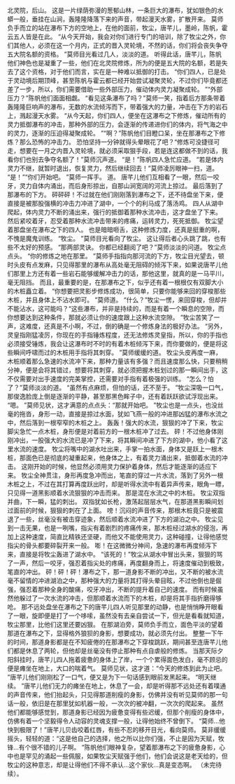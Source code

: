 北灵院，后山。
这是一片绿荫弥漫的葱郁山林，一条巨大的瀑布，犹如银色的水蟒一般，垂挂在山涧，轰隆隆降落下来的声音，带起漫天水雾，扩散开来。
莫师负手而立的站在瀑布下方的空地上，在他的面前，牧尘，唐芊儿，墨岭，陈帆，霍云五人皆是在此。
“从今天开始，我会对你们进行专门的培训，除了牧尘之外，你们其他人，必须在这一个月内，正式的晋入灵轮境，不然的话，你们将会丧失争夺五大院名额的资格。
”莫师目光看过几人，淡淡的道。
听得此话，唐芊儿，陈帆他们神色也是凝重了一些，他们在北灵院修炼，所为的便是五大院的名额，若是失去了这个资格，对于他们而言，实在是一种难以抵御的打击。
“你们四人，已是处于灵动境后期顶峰，甚至陈帆与霍云都已经开始尝试凝聚灵轮，不过你们毕竟都还差了一步，所以，你们需要借助一些外部压力，催动体内灵力凝聚成轮。
”“外部压力？”陈帆他们面面相觑。
“看见这条瀑布了吗？”莫师一笑，指着后方那条带着轰隆隆巨响声的瀑布，无数的水流倾泻而下，带着强大的力量，冲击在下方的岩石上，溅起漫天水雾。
“从今天起，你们四人，便坐在这瀑布之下修炼，催动所有的灵力抵御瀑布的冲击，那种外部的压力，会逐渐的传递进你们的体内，将气海之中的灵力，逐渐的压迫得凝聚成轮。
”“啊？”陈帆他们目瞪口呆，坐在那瀑布之下修炼？那么恐怖的冲击力。
恐怕坚持一分钟就得头晕眼花了吧？“修炼可没捷径可走，想要在一月之内晋入灵轮境，就必须采取狠手段，若是连这都做不到的话，我看你们也别去争夺名额了！”莫师沉声道。
“是！”陈帆四人急忙应道。
“若是体内灵力不继，就暂时退出，恢复灵力，然后继续回去！”莫师凌厉眼神一扫，道。
“是！”“你们开始吧。
”莫师一挥手。
道。
唐芊儿他们互相看了一眼，然后一咬牙，灵力自体内涌出，而后身形掠出，自那山涧宽阔的河流上掠过。
最后落到了那瀑布的下方。
砰砰砰！不过就在他们刚刚落到瀑布之下，还不待盘坐下来，便直接是被那股强横的冲击力冲进了湖中，一个个的利马成了落汤鸡。
四人从湖中爬起，体内灵力不断的涌出来，强行的抵御着那种水流冲击，这才盘坐了下来。
然后紧咬着牙，忍受着那种水流冲击带来的疼痛，运转灵力，死死抵御。
牧尘望着那盘坐在瀑布之下的四人。
也是暗暗咂舌，这种修炼力度，还真是挺重的啊，不愧是魔鬼训练。
“牧尘。
”莫师目光看向了牧尘。
这让得后者心头跳了跳，也有些不太好的预感。
“那两部灵诀。
你都已经翻阅了吧？”莫师淡淡的问道。
牧尘点点头。
“你的修炼之地在那里。
”莫师手指指向那河流的下方，牧尘目光望去，顿时头皮有点发麻，只见得那里的瀑布从高处毫无阻碍的倾泻下来，如果说唐芊儿他们那里上方还有着一些岩石能够缓解冲击力的话，那他这里，就真的是一马平川，毫无阻挡。
而且，最重要的是，在那瀑布之下，似乎还有着一根根仅有双脚大小的木桩矗立着。
“你想要把灵影步修炼成功，很简单，只要你能够来回的穿梭那些木桩，并且身体上不沾水即可。
”莫师道。
“什么？”牧尘一愣，来回穿梭，但却并不能沾水，这可能吗？“这些瀑布，并非是持续的，而是有着一个瞬息的空隙，而你想要达到这种条件，那就必须让你的速度跟上这种水流空隙。
”牧尘苦笑了一声，这难度，还真是不小啊，不过，倒的确是一个修炼身法的极好办法。
“另外，灵皇指刚猛凌厉，你现在的手指锤炼程度，还无法修炼灵皇指，所以，你的手指也必须接受锤炼，我会让这瀑布时不时的有着木桩倾泻下来，而你要做的，便是将这些瞬间呼啸而过的木桩用手指将其刺穿。
”莫师缓缓的道。
牧尘头皮再度一麻，木桩顺着那么急速的水流冲下来，那种力量该有多强？而且速度那么快，只要稍稍分神，便是会将其错过，想要将其刺穿，就必须把握木桩划过的那一瞬间出手，这不仅需要对出手速度的完美掌控，还需要对手指有着极强的训练。
“怎么？怕了？”莫师淡淡的道。
“虽然有点麻烦，但怕的话，还不至于。
”牧尘深吸一口气，那俊逸脸庞上倒是逐渐的平静，甚至那黑色眸子中，还有着跃跃欲试浮现出来。
“嗯。
”莫师见状，这才满意的点点头：“那就开始吧。
”牧尘也是一点头，也没丝毫的拖沓，身形一动，直接是掠过水面，犹如飞燕一般的冲进那凶猛的瀑布水流之中，然后落到一根窄窄的木桩之上。
轰轰！强大的水流，狠狠的冲了下来，牧尘脚尖急忙一点木桩，身形便是对着前方的一根木桩冲了过去。
砰！不过他身体刚刚冲出，一股强大的水流已是冲了下来，将其瞬间冲进了下方的湖中，他小看了这里水流的速度。
牧尘将嘴中的湖水吐出来，手掌一拍水面，身体又是跃上一根木桩，那面色已是彻底的凝重起来，他身体之上，有着灵力涌出来，抵御着水流的冲击。
这刚开始的时候，他显然必须用灵力保护着身体，然后才能逐渐的适应下来。
牧尘全神贯注，身形再度急冲而出，笔直的穿过一片水流，落到了另外一根木桩之上，不过在其打算再度跃出时，却是听得水流中有着异声传来，眼角一瞟，只见得一道黑影顺着水流狠狠的冲击而来。
那是混在水流之中的木桩。
牧尘双指并曲，下一瞬，猛的刺出。
双指犹如长枪，激荡起层层水气，在那道黑影瞬间划过面前的时候，狠狠的刺在了上面。
嗙！沉闷的声音传来，那根木桩竟只是被震退了一些，丝毫没有被击穿迹象，然后顺着水流冲进了下方的湖泊之中。
牧尘见到一击无果，也是一咧嘴，指尖有着剧烈的疼痛传来，那木桩经过湖水的侵泡，再加上这种速度，简直比精铁还坚硬，而他又不能使用灵力，这种碰撞，让得他感觉指尖的骨头都要碎裂开来一般。
嘭！在这微微分神间，急速的瀑布再度倾泻下来，直接是将牧尘轰进了湖水中。
“该死的！”牧尘从湖水中冒出头来，狠狠的骂了一声，然后一咬牙，强忍着指尖处的疼痛，再度翻身而上，将速度催动到极致，笔直的冲出。
砰！砰！砰！瀑布之下，那一道身影不断的冲出，又不断的被水流毫不留情的冲进湖泊之中，那种强大的力量将其打得头晕目眩，不过他倒也是倔强，强忍着那种全身的酸痛，咬牙冲出，不断的提升着自己的速度。
而有时候虽然他躲过了一次水流的冲击，但那顺着水流而下的木桩，却是将其手指折磨得够呛。
那不远处盘坐在瀑布之下的唐芊儿四人听见那里的动静，也是悄悄睁开眼看了一眼，旋即便是打了一个哆嗦，虽然没有去亲自尝试一下，但光是看看就知道，牧尘那里，比他们这里还要凶狠。
在那湖泊旁，莫师负手而立，面色平淡的望着那道在瀑布之下，显得格外狼狈的身影，想要成功，就必须先付出。
整整一下午的时间，那道身影都是在不知疲倦的在那瀑布之下穿梭跳跃，期间甚至连唐芊儿他们都是休息了两轮，但他却是丝毫没有停止那种有点自虐般的修炼。
当那天际夕阳斜挂时，唐芊儿四人拖着疲惫的身体上了岸，一个个累得面色发白，毫不顾忌的便是瘫坐在地上，大口的喘着气。
莫师见状，这才道：“今天的修炼到此为止吧。
”唐芊儿他们刚刚松了一口气，便又是为下一句话感到眼前发黑起来。
“明天继续。
”唐芊儿他们无力的瘫坐在地上，休息了一会，却是听得那不远处还有着噗通的声音传来，他们抬起头，只见得那道削瘦的身影，仿佛并没有听见莫师的那一句话一般，依旧是在那里犹如机器一般，一次次的被冲翻，一次次的爬起来。
虽然他们都能够感觉到，那道身影已经因为疲惫变得有些迟缓，但那个削瘦的身体中，仿佛有着一个坚毅得令人动容的灵魂支撑一般，让得他始终不曾倒下。
“莫师...他快到极限了！”唐芊儿贝齿咬着红唇，有些不忍的移开目光，看向莫师。
莫非缓缓摇头，轻轻的道：“这是他自己的选择，他之所以比你们强，不止是因为天赋，牧锋...有个很不错的儿子啊。
”陈帆他们眼神复杂，望着那瀑布之下的疲惫身影，心中也是罕见的涌起一些佩服，如果牧尘天赋强于他们，他们会说这是老天给的，但牧尘的这种意志，却是让得他们不得不承认...这个家伙...真是变态啊。
（未完待续）。
